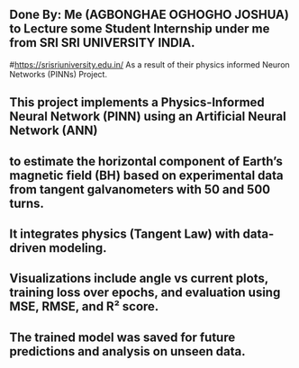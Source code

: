 ## Done By: Me (AGBONGHAE OGHOGHO JOSHUA) to Lecture some Student Internship under me from SRI SRI UNIVERSITY INDIA.
#https://srisriuniversity.edu.in/
As a result of their physics informed Neuron Networks (PINNs) Project.
## This project implements a Physics-Informed Neural Network (PINN) using an Artificial Neural Network (ANN) 
## to estimate the horizontal component of Earth’s magnetic field (BH) based on experimental data from tangent galvanometers with 50 and 500 turns.
## It integrates physics (Tangent Law) with data-driven modeling.
## Visualizations include angle vs current plots, training loss over epochs, and evaluation using MSE, RMSE, and R² score.
## The trained model was saved for future predictions and analysis on unseen data.
